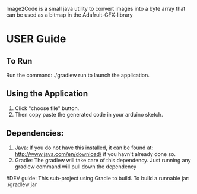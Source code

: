 Image2Code is a small java utility to convert images into a byte array that can be used as a bitmap in the Adafruit-GFX-library

# USER Guide

## To Run 
Run the command: ./gradlew run to launch the application. 

## Using the Application 
1. Click "choose file" button. 
2. Then copy paste the generated code in your arduino sketch. 

## Dependencies: 
1. Java: If you do not have this installed, it can be found at: http://www.java.com/en/download/ if you havn't already done so.
2. Gradle: The gradlew will take care of this dependency. Just running any gradlew command will pull down the dependency

#DEV guide:
This sub-project using Gradle to build. To build a runnable jar: ./gradlew jar 
